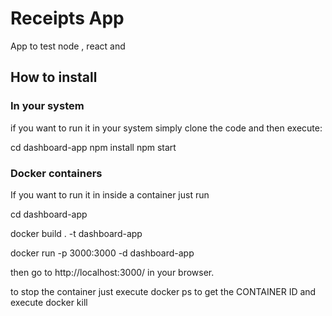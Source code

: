 # Receipts App

App to test node , react and  

## How to install 

### In your system

if you want to run it in your system simply clone the code and  then  execute: 

cd dashboard-app
npm install
npm start 

### Docker containers

If you want to run it in inside a container just run 

cd dashboard-app

docker build . -t dashboard-app

docker run -p 3000:3000 -d dashboard-app

then go to http://localhost:3000/ in your browser.

to stop the container just execute docker ps to get the CONTAINER ID 
and execute docker kill <container-id>
